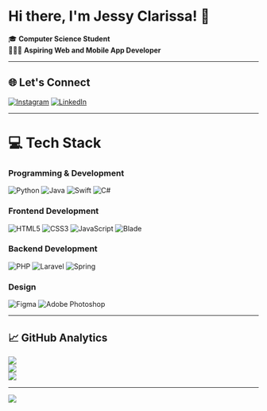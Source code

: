 # Hi there, I'm Jessy Clarissa! 👋  
🎓 **Computer Science Student**   
👩🏻‍💻 **Aspiring Web and Mobile App Developer** 

---

## 🌐 Let's Connect  
[![Instagram](https://img.shields.io/badge/Instagram-%23E4405F.svg?style=for-the-badge&logo=instagram&logoColor=white)](https://instagram.com/jessy_clarissa) 
[![LinkedIn](https://img.shields.io/badge/LinkedIn-%230077B5.svg?style=for-the-badge&logo=linkedin&logoColor=white)](https://www.linkedin.com/in/jessyclarissa)

---

# 💻 Tech Stack  

### Programming & Development  
![Python](https://img.shields.io/badge/python-%2314354C.svg?style=for-the-badge&logo=python&logoColor=white) 
![Java](https://img.shields.io/badge/java-%23ED8B00.svg?style=for-the-badge&logo=openjdk&logoColor=white)
![Swift](https://img.shields.io/badge/swift-%23FA7343.svg?style=for-the-badge&logo=swift&logoColor=white)
![C#](https://img.shields.io/badge/c%23-%23239120.svg?style=for-the-badge&logo=c-sharp&logoColor=white)

### Frontend Development  
![HTML5](https://img.shields.io/badge/html5-%23E34F26.svg?style=for-the-badge&logo=html5&logoColor=white)
![CSS3](https://img.shields.io/badge/css3-%231572B6.svg?style=for-the-badge&logo=css3&logoColor=white)
![JavaScript](https://img.shields.io/badge/javascript-%23323330.svg?style=for-the-badge&logo=javascript&logoColor=%23F7DF1E)
![Blade](https://img.shields.io/badge/blade-%23F7523F.svg?style=for-the-badge&logo=laravel&logoColor=white)

### Backend Development  
![PHP](https://img.shields.io/badge/php-%23777BB4.svg?style=for-the-badge&logo=php&logoColor=white)
![Laravel](https://img.shields.io/badge/laravel-%23FF2D20.svg?style=for-the-badge&logo=laravel&logoColor=white)
![Spring](https://img.shields.io/badge/spring-%236DB33F.svg?style=for-the-badge&logo=spring&logoColor=white)

### Design
![Figma](https://img.shields.io/badge/figma-%23F24E1E.svg?style=for-the-badge&logo=figma&logoColor=white)
![Adobe Photoshop](https://img.shields.io/badge/photoshop-%2331A8FF.svg?style=for-the-badge&logo=adobe-photoshop&logoColor=white)


---

## 📈 GitHub Analytics  
![](https://github-readme-stats.vercel.app/api?username=jsycw&theme=tokyonight&hide_border=true&include_all_commits=true&count_private=true)  
![](https://github-readme-streak-stats.herokuapp.com/?user=jsycw&theme=tokyonight&hide_border=true)  
![](https://github-readme-stats.vercel.app/api/top-langs/?username=jsycw&theme=tokyonight&hide_border=true&include_all_commits=true&count_private=true&layout=compact)  

---

[![](https://visitcount.itsvg.in/api?id=jsycw&icon=0&color=6)](https://visitcount.itsvg.in)
